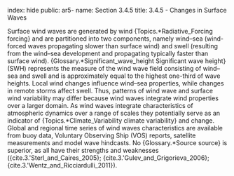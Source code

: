 index: hide
public: ar5-
name: Section 3.4.5
title: 3.4.5 - Changes in Surface Waves

Surface wind waves are generated by wind {Topics.*Radiative_Forcing forcing} and are partitioned into two components, namely wind–sea (wind-forced waves propagating slower than surface wind) and swell (resulting from the wind–sea development and propagating typically faster than surface wind). {Glossary.*Significant_wave_height Significant wave height} (SWH) represents the measure of the wind wave field consisting of wind–sea and swell and is approximately equal to the highest one-third of wave heights. Local wind changes influence wind–sea properties, while changes in remote storms affect swell. Thus, patterns of wind wave and surface wind variability may differ because wind waves integrate wind properties over a larger domain. As wind waves integrate characteristics of atmospheric dynamics over a range of scales they potentially serve as an indicator of {Topics.*Climate_Variability climate variability} and change. Global and regional time series of wind waves characteristics are available from buoy data, Voluntary Observing Ship (VOS) reports, satellite measurements and model wave hindcasts. No {Glossary.*Source source} is superior, as all have their strengths and weaknesses ({cite.3.'Sterl_and_Caires_2005}; {cite.3.'Gulev_and_Grigorieva_2006}; {cite.3.'Wentz_and_Ricciardulli_2011}).
